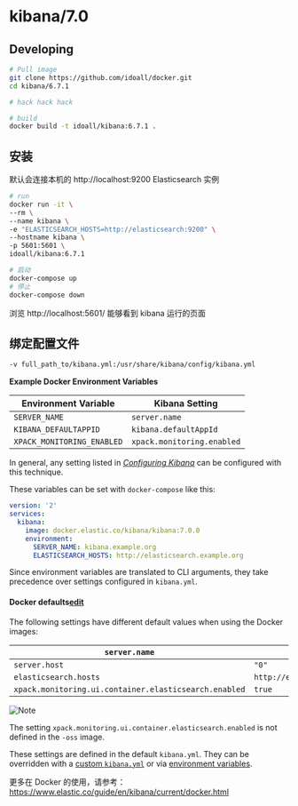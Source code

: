 # kibana/7.0



## Developing

```bash
# Pull image
git clone https://github.com/idoall/docker.git
cd kibana/6.7.1

# hack hack hack

# build
docker build -t idoall/kibana:6.7.1 .
```

## 安装

默认会连接本机的 http://localhost:9200 Elasticsearch 实例


```bash
# run
docker run -it \
--rm \
--name kibana \
-e "ELASTICSEARCH_HOSTS=http://elasticsearch:9200" \
--hostname kibana \
-p 5601:5601 \
idoall/kibana:6.7.1
```


```bash
# 启动
docker-compose up
# 停止
docker-compose down
```

浏览 http://localhost:5601/ 能够看到 kibana 运行的页面

## 绑定配置文件
```bash
-v full_path_to/kibana.yml:/usr/share/kibana/config/kibana.yml
```

**Example Docker Environment Variables**

| **Environment Variable**   | **Kibana Setting**         |
| -------------------------- | -------------------------- |
| `SERVER_NAME`              | `server.name`              |
| `KIBANA_DEFAULTAPPID`      | `kibana.defaultAppId`      |
| `XPACK_MONITORING_ENABLED` | `xpack.monitoring.enabled` |

In general, any setting listed in [*Configuring Kibana*](https://www.elastic.co/guide/en/kibana/current/settings.html) can be configured with this technique.

These variables can be set with `docker-compose` like this:

```yaml
version: '2'
services:
  kibana:
    image: docker.elastic.co/kibana/kibana:7.0.0
    environment:
      SERVER_NAME: kibana.example.org
      ELASTICSEARCH_HOSTS: http://elasticsearch.example.org
```

Since environment variables are translated to CLI arguments, they take precedence over settings configured in `kibana.yml`.

#### Docker defaults[edit](https://github.com/elastic/kibana/edit/7.0/docs/setup/docker.asciidoc)

The following settings have different default values when using the Docker images:

| `server.name`                                         | `kibana`                    |
| ----------------------------------------------------- | --------------------------- |
| `server.host`                                         | `"0"`                       |
| `elasticsearch.hosts`                                 | `http://elasticsearch:9200` |
| `xpack.monitoring.ui.container.elasticsearch.enabled` | `true`                      |

![Note](https://www.elastic.co/guide/en/kibana/current/images/icons/note.png)

The setting `xpack.monitoring.ui.container.elasticsearch.enabled` is not defined in the `-oss` image.

These settings are defined in the default `kibana.yml`. They can be overridden with a [custom `kibana.yml`](https://www.elastic.co/guide/en/kibana/current/docker.html#bind-mount-config) or via [environment variables](https://www.elastic.co/guide/en/kibana/current/docker.html#environment-variable-config).


更多在 Docker 的使用，请参考：https://www.elastic.co/guide/en/kibana/current/docker.html